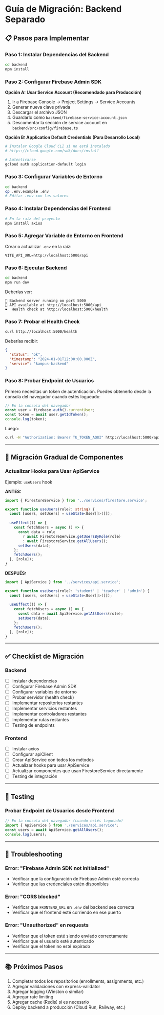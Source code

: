 # Guía de Migración: Backend Separado

## 📋 Pasos para Implementar

### Paso 1: Instalar Dependencias del Backend

```bash
cd backend
npm install
```

### Paso 2: Configurar Firebase Admin SDK

**Opción A: Usar Service Account (Recomendado para Producción)**

1. Ir a Firebase Console → Project Settings → Service Accounts
2. Generar nueva clave privada
3. Descargar el archivo JSON
4. Guardarlo como `backend/firebase-service-account.json`
5. Descomentar la sección de service account en `backend/src/config/firebase.ts`

**Opción B: Application Default Credentials (Para Desarrollo Local)**

```bash
# Instalar Google Cloud CLI si no está instalado
# https://cloud.google.com/sdk/docs/install

# Autenticarse
gcloud auth application-default login
```

### Paso 3: Configurar Variables de Entorno

```bash
cd backend
cp .env.example .env
# Editar .env con tus valores
```

### Paso 4: Instalar Dependencias del Frontend

```bash
# En la raíz del proyecto
npm install axios
```

### Paso 5: Agregar Variable de Entorno en Frontend

Crear o actualizar `.env` en la raíz:

```env
VITE_API_URL=http://localhost:5000/api
```

### Paso 6: Ejecutar Backend

```bash
cd backend
npm run dev
```

Deberías ver:
```
🚀 Backend server running on port 5000
📡 API available at http://localhost:5000/api
❤️  Health check at http://localhost:5000/health
```

### Paso 7: Probar el Health Check

```bash
curl http://localhost:5000/health
```

Deberías recibir:
```json
{
  "status": "ok",
  "timestamp": "2024-01-01T12:00:00.000Z",
  "service": "kampus-backend"
}
```

### Paso 8: Probar Endpoint de Usuarios

Primero necesitas un token de autenticación. Puedes obtenerlo desde la consola del navegador cuando estés logueado:

```javascript
// En la consola del navegador
const user = firebase.auth().currentUser;
const token = await user.getIdToken();
console.log(token);
```

Luego:
```bash
curl -H "Authorization: Bearer TU_TOKEN_AQUI" http://localhost:5000/api/users
```

---

## 🔄 Migración Gradual de Componentes

### Actualizar Hooks para Usar ApiService

Ejemplo: `useUsers` hook

**ANTES:**
```typescript
import { FirestoreService } from '../services/firestore.service';

export function useUsers(role?: string) {
  const [users, setUsers] = useState<User[]>([]);
  
  useEffect(() => {
    const fetchUsers = async () => {
      const data = role
        ? await FirestoreService.getUsersByRole(role)
        : await FirestoreService.getAllUsers();
      setUsers(data);
    };
    fetchUsers();
  }, [role]);
}
```

**DESPUÉS:**
```typescript
import { ApiService } from '../services/api.service';

export function useUsers(role?: 'student' | 'teacher' | 'admin') {
  const [users, setUsers] = useState<User[]>([]);
  
  useEffect(() => {
    const fetchUsers = async () => {
      const data = await ApiService.getAllUsers(role);
      setUsers(data);
    };
    fetchUsers();
  }, [role]);
}
```

---

## ✅ Checklist de Migración

### Backend
- [ ] Instalar dependencias
- [ ] Configurar Firebase Admin SDK
- [ ] Configurar variables de entorno
- [ ] Probar servidor (health check)
- [ ] Implementar repositorios restantes
- [ ] Implementar servicios restantes
- [ ] Implementar controladores restantes
- [ ] Implementar rutas restantes
- [ ] Testing de endpoints

### Frontend
- [ ] Instalar axios
- [ ] Configurar apiClient
- [ ] Crear ApiService con todos los métodos
- [ ] Actualizar hooks para usar ApiService
- [ ] Actualizar componentes que usan FirestoreService directamente
- [ ] Testing de integración

---

## 🧪 Testing

### Probar Endpoint de Usuarios desde Frontend

```typescript
// En la consola del navegador (cuando estés logueado)
import { ApiService } from './services/api.service';
const users = await ApiService.getAllUsers();
console.log(users);
```

---

## 🚨 Troubleshooting

### Error: "Firebase Admin SDK not initialized"
- Verificar que la configuración de Firebase Admin esté correcta
- Verificar que las credenciales estén disponibles

### Error: "CORS blocked"
- Verificar que `FRONTEND_URL` en `.env` del backend sea correcta
- Verificar que el frontend esté corriendo en ese puerto

### Error: "Unauthorized" en requests
- Verificar que el token esté siendo enviado correctamente
- Verificar que el usuario esté autenticado
- Verificar que el token no esté expirado

---

## 📚 Próximos Pasos

1. Completar todos los repositorios (enrollments, assignments, etc.)
2. Agregar validaciones con express-validator
3. Agregar logging (Winston o similar)
4. Agregar rate limiting
5. Agregar cache (Redis) si es necesario
6. Deploy backend a producción (Cloud Run, Railway, etc.)


